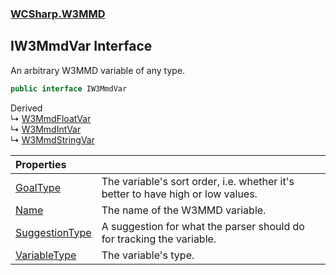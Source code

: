 ### [WCSharp.W3MMD](WCSharp.W3MMD.md 'WCSharp.W3MMD')

## IW3MmdVar Interface

An arbitrary W3MMD variable of any type.

```csharp
public interface IW3MmdVar
```

Derived  
&#8627; [W3MmdFloatVar](WCSharp.W3MMD.W3MmdFloatVar.md 'WCSharp.W3MMD.W3MmdFloatVar')  
&#8627; [W3MmdIntVar](WCSharp.W3MMD.W3MmdIntVar.md 'WCSharp.W3MMD.W3MmdIntVar')  
&#8627; [W3MmdStringVar](WCSharp.W3MMD.W3MmdStringVar.md 'WCSharp.W3MMD.W3MmdStringVar')

| Properties | |
| :--- | :--- |
| [GoalType](WCSharp.W3MMD.IW3MmdVar.GoalType.md 'WCSharp.W3MMD.IW3MmdVar.GoalType') | The variable's sort order, i.e. whether it's better to have high or low values. |
| [Name](WCSharp.W3MMD.IW3MmdVar.Name.md 'WCSharp.W3MMD.IW3MmdVar.Name') | The name of the W3MMD variable. |
| [SuggestionType](WCSharp.W3MMD.IW3MmdVar.SuggestionType.md 'WCSharp.W3MMD.IW3MmdVar.SuggestionType') | A suggestion for what the parser should do for tracking the variable. |
| [VariableType](WCSharp.W3MMD.IW3MmdVar.VariableType.md 'WCSharp.W3MMD.IW3MmdVar.VariableType') | The variable's type. |
